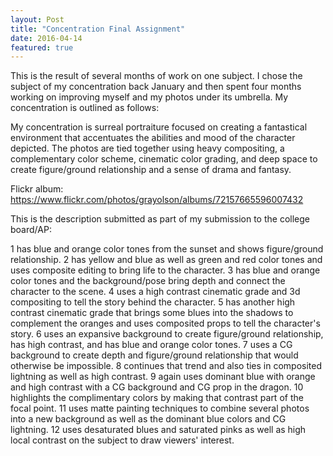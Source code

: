 ```yaml
---
layout: Post
title: "Concentration Final Assignment"
date: 2016-04-14
featured: true
---
```


This is the result of several months of work on one subject. I chose the
subject of my concentration back January and then spent four months working
on improving myself and my photos under its umbrella. My concentration is outlined
as follows:

My concentration is surreal portraiture focused on creating a
fantastical environment that accentuates the abilities and mood of the
character depicted. The photos are tied together using heavy
compositing, a complementary color scheme, cinematic color grading, and
deep space to create figure/ground relationship and a sense of drama and
fantasy.

Flickr album:
https://www.flickr.com/photos/grayolson/albums/72157665596007432

This is the description submitted as part of my submission to the college board/AP:

1 has blue and orange color tones from the sunset and shows
figure/ground relationship. 2 has yellow and blue as well as green and
red color tones and uses composite editing to bring life to the
character. 3 has blue and orange color tones and the background/pose
bring depth and connect the character to the scene. 4 uses a high
contrast cinematic grade and 3d compositing to tell the story behind the
character. 5 has another high contrast cinematic grade that brings some
blues into the shadows to complement the oranges and uses composited
props to tell the character's story. 6 uses an expansive background to
create figure/ground relationship, has high contrast, and has blue and
orange color tones. 7 uses a CG background to create depth and
figure/ground relationship that would otherwise be impossible. 8
continues that trend and also ties in composited lightning as well as
high contrast. 9 again uses dominant blue with orange and high contrast
with a CG background and CG prop in the dragon. 10 highlights the
complimentary colors by making that contrast part of the focal point. 11
uses matte painting techniques to combine several photos into a new
background as well as the dominant blue colors and CG lightning. 12 uses
desaturated blues and saturated pinks as well as high local contrast on
the subject to draw viewers' interest.

